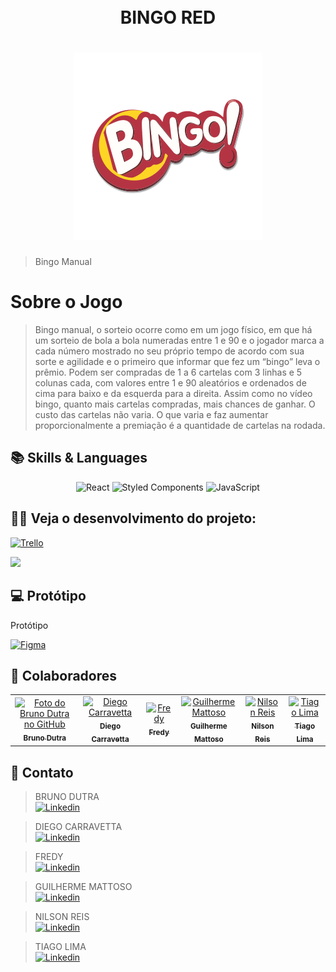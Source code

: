 <h1 align="center">
  <br>BINGO RED 
</h1>

<h1 align="center">
 <img src="img/bingo_manual.png" alt="imagem logo">
</h1>


> Bingo Manual 

# Sobre o Jogo

>Bingo manual, o sorteio ocorre como em um jogo físico, em que há um sorteio de bola a bola numeradas entre 1 e 90 e o jogador marca a cada número mostrado no seu próprio tempo de acordo com sua sorte e agilidade e o primeiro que informar que fez um “bingo” leva o prêmio. Podem ser compradas de 1 a 6 cartelas com 3 linhas e 5 colunas cada, com valores entre 1 e 90 aleatórios e ordenados de cima para baixo e da esquerda para a direita. Assim como no vídeo bingo, quanto mais cartelas compradas, mais chances de ganhar. O custo das cartelas não varia. O que varia e faz aumentar proporcionalmente a premiação é a quantidade de cartelas na rodada.

## 📚 Skills & Languages
<div align='center'>

![React](https://img.shields.io/badge/react-%2320232a.svg?style=for-the-badge&logo=react&logoColor=%2361DAFB)  ![Styled Components](https://img.shields.io/badge/styled--components-DB7093?style=for-the-badge&logo=styled-components&logoColor=white)  ![JavaScript](https://img.shields.io/badge/javascript-%23323330.svg?style=for-the-badge&logo=javascript&logoColor=%23F7DF1E)

</div>

## 👩‍💻 Veja o desenvolvimento do projeto:

[![Trello](https://img.shields.io/badge/Trello-0052CC?style=for-the-badge&logo=trello&logoColor=white)](https://trello.com/b/T3saCVJV/jogo-bingo-pipa)

<a href="https://miro.com/app/board/uXjVOK1y3S8=/" >
	<img src="https://img.shields.io/badge/Miro-050038?style=for-the-badge&logo=Miro&logoColor=white" />
</a>


## 💻 Protótipo
 Protótipo

[![Figma](https://img.shields.io/badge/figma-%23F24E1E.svg?style=for-the-badge&logo=figma&logoColor=white)](https://www.figma.com/file/cF54oJS2ku00jpSPK3md8m/Bingo-Red-Mobile?node-id=0%3A1)

## 🤝 Colaboradores

<table>
  <tr>
    <td align="center">
      <a href="#">
        <img src="https://avatars.githubusercontent.com/u/88523196?v=4" width="100px;" alt="Foto do Bruno Dutra no GitHub"/><br>
        <sub>
          <b>Bruno Dutra</b>
        </sub>
      </a>
    </td>
    <td align="center">
      <a href="#">
        <img src="https://avatars.githubusercontent.com/u/89053789?v=4" width="100px;" alt="Diego Carravetta"/><br>
        <sub>
          <b>Diego Carravetta</b>
        </sub>
      </a>
    </td>
    <td align="center">
      <a href="#">
        <img src="https://avatars.githubusercontent.com/u/89053693?v=4" width="100px;" alt="Fredy"/><br>
        <sub>
          <b>Fredy</b>
        </sub>
      </a>
    </td>
    <td align="center">
      <a href="#">
        <img src="https://avatars.githubusercontent.com/u/85652034?v=4" width="100px;" alt="Guilherme Mattoso"/><br>
        <sub>
          <b>Guilherme Mattoso</b>
        </sub>
      </a>
    </td>
       <td align="center">
      <a href="#">
        <img src="https://avatars.githubusercontent.com/u/85651222?v=4" width="100px;" alt="Nilson Reis"/><br>
        <sub>
          <b>Nilson Reis</b>
        </sub>
      </a>
    </td>
       <td align="center">
      <a href="#">
        <img src="https://avatars.githubusercontent.com/u/85652901?v=4" width="100px;" alt="Tiago Lima"/><br>
        <sub>
          <b>Tiago Lima</b>
        </sub>
      </a>
    </td>
    </td>
  </tr>
</table>

## 📱 Contato

<div aling='center'>

> BRUNO DUTRA  
[![Linkedin](https://img.shields.io/badge/LinkedIn-0077B5?style=for-the-badge&logo=linkedin&logoColor=white)](https://www.linkedin.com/in/bruno-pereira-dutra/) 

> DIEGO CARRAVETTA  
[![Linkedin](https://img.shields.io/badge/LinkedIn-0077B5?style=for-the-badge&logo=linkedin&logoColor=white)](https://www.linkedin.com/in/diego-carravetta-4aa0a5215)

> FREDY  
[![Linkedin](https://img.shields.io/badge/LinkedIn-0077B5?style=for-the-badge&logo=linkedin&logoColor=white)](https://www.linkedin.com/in/frederico-carneiro-lima-7816801aa/)

> GUILHERME MATTOSO  
[![Linkedin](https://img.shields.io/badge/LinkedIn-0077B5?style=for-the-badge&logo=linkedin&logoColor=white)](https://www.linkedin.com/in/guilherme-mattoso-4b654420b/)

> NILSON REIS   
[![Linkedin](https://img.shields.io/badge/LinkedIn-0077B5?style=for-the-badge&logo=linkedin&logoColor=white)](https://www.linkedin.com/in/nilsonrx)

> TIAGO LIMA   
[![Linkedin](https://img.shields.io/badge/LinkedIn-0077B5?style=for-the-badge&logo=linkedin&logoColor=white)](https://www.linkedin.com/in/tiago-lima-1a516446/)

</div>




